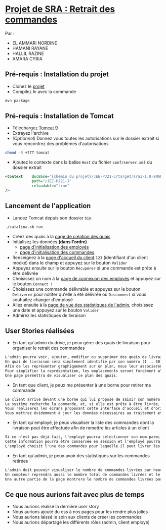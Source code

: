 # [Projet de SRA : Retrait des commandes](https://gdufrene.github.io/mooc_jee_spring/GH1hlSRQMBsS_2022.html#retrait)

Par :

* EL AMMARI NORDINE
* HAMANI    RAYANE
* HALLIL    RAZINE
* AMARA     CYRIA

## __Pré-requis : Installation du projet__

* Clonez le [projet](https://github.com/elammarin/JEE-PJ21-J)
* Compilez le avec la commande

```bash
mvn package
```

## __Pré-requis : Installation de Tomcat__

* Téléchargez [Tomcat 9](https://tomcat.apache.org/download-90.cgi)
* Extrayez l'archive
* _(Optionnel)_ Donnez vous toutes les autorisations sur le dossier extrait si vous rencontrez des problèmes d'autorisations

```bash
chmod -R +777 tomcat
```

* Ajoutez le contexte dans la balise `Host` du fichier `conf/server.xml` du dossier extrait

```xml
<Context    docBase="{chemin du projet}/JEE-PJ21-J/target/sra1-1.0-SNAPSHOT"
            path="/JEE-PJ21-J"
            reloadable="true"
/>
```

## __Lancement de l'application__

* Lancez Tomcat depuis son dossier `bin`

```bash
./catalina.sh run
```

* Créez des quais à la [page de création des quais](http://localhost:8080/JEE-PJ21-J/docks/admin/list.html)
* Initialisez les données __(dans l'ordre)__
  * [page d'initialisation des employés](http://localhost:8080/JEE-PJ21-J/employee/init.html)
  * [page d'initialisation des commandes](http://localhost:8080/JEE-PJ21-J/order/init.html)
* Renseignez à la [page d'accueil du client](http://localhost:8080/JEE-PJ21-J/order/welcome.html) `123` (identifiant d'un client mocké) dans le champ et appuyez sur le bouton `Valider`
* Appuyez ensuite sur le bouton `Récupérer` si une commande est prête à être délivrée
* Choisissez un nom à la [page de connexion des employés](http://localhost:8080/JEE-PJ21-J/employee/connect.html) et appuyez sur le bouton `Connect !`
* Choisissez une commande délivrable et appuyez sur le bouton `Delivered` pour notifer qu'elle a été délivrée ou `Disconnect` si vous souhaitez changer d'employé
* Allez ensuite à la [page de vue des statistiques de l'admin](http://localhost:8080/JEE-PJ21-J/order/welcomeAdmin.html), choisissez une date et appuyez sur le bouton `Valider`
* Admirez les statistiques de livraison
  
## __User Stories réalisées__

* En tant qu'admin du drive, je peux gérer des quais de livraison pour organiser le retrait des commandes

```txt
L'admin pourra voir, ajouter, modifier ou supprimer des quais de livraison.
Un quai de livraison sera simplement identifié par son numéro (1 .. 30).
Afin de les représenter graphiquement sur un plan, nous leur associerons également une coordonnée (x, y) et une taille (longueur, largeur).
Pour simplifier la représentation, les emplacements seront forcément alignés avec les axes x et y (pas de rotation).
Une page permettra de visualiser ce plan des quais.
```

* En tant que client, je peux me présenter à une borne pour retirer ma commande

```txt
Le client arrive devant une borne qui lui propose de saisir son numéro de client.
Le système recherche la commande, et, si elle est prête à être livrée, assigne un numéro de quai disponible au client.
Vous réaliserez les écrans proposant cette interface d'accueil et d'orientation des clients.
Vous mettrez évidemment à jour les données nécessaires au traitement et à la livraison de la commande et des quais.
```

* En tant qu'employé, je peux visualiser la liste des commandes dont la livraison peut être effectuée afin de remettre les articles à un client

```txt
Si ce n'est pas déjà fait, l'employé pourra sélectionner son nom parmi une liste déroulante (issue d'une table des employés).
Cette information pourra être conservée en session et l'employé pourra se "déconnecter" quand il le souhaite.
L'employé choisit l'une des commandes pour laquelle il peut livrer les produits à un client en attente.
```

* En tant qu'admin, je peux avoir des statistiques sur les commandes retirées

```txt
L'admin doit pouvoir visualiser le nombre de commandes livrées par heure, pour une journée choisie.
Un compteur reprendra aussi le nombre total de commandes livrées et le chiffre d'affaire de la journée (toutes les commande livrées).
Une autre partie de la page montrera le nombre de commandes livrées par employé et par heure (par tranche d'une heure).
```

## __Ce que nous aurions fait avec plus de temps__

* Nous aurions réalisé la dernière user story
* Nous aurions ajouté du css à nos pages pour les rendre plus jolies
* Nous aurions laissé le soin aux clients de créer les commandes
* Nous aurions départagé les différents rôles (admin, client employé)
